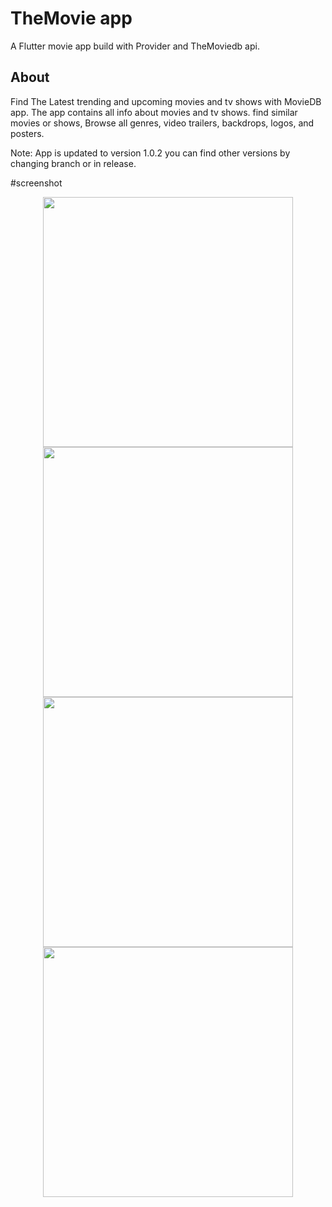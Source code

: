 # TheMovie app

A Flutter movie app build with Provider and TheMoviedb api.

## About

Find The Latest trending and upcoming movies and tv shows with MovieDB app. 
The app contains all info about movies and tv shows. find similar movies or 
shows, Browse all genres, video trailers, backdrops, logos, and posters.

Note: App is updated to version 1.0.2 you can find other versions by changing branch or in release.


#screenshot
<div align="center">
    <img src="https://github.com/Sjdpk/the-movie-db-api-application/blob/master/screenshots/home.jpg" width="400px"</img> 
</div>
<div align="center">
    <img src="https://github.com/Sjdpk/the-movie-db-api-application/blob/master/screenshots/homesearch.jpg" width="400px"</img> 
</div>
<div align="center">
    <img src="https://github.com/Sjdpk/the-movie-db-api-application/blob/master/screenshots/search.jpg" width="400px"</img> 
</div>
<div align="center">
    <img src="https://github.com/Sjdpk/the-movie-db-api-application/blob/master/screenshots/searchsuggest.jpg" width="400px"</img> 
</div>
